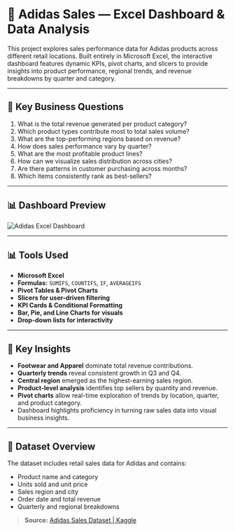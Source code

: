 # 👟 Adidas Sales — Excel Dashboard & Data Analysis

This project explores sales performance data for Adidas products across different retail locations. Built entirely in Microsoft Excel, the interactive dashboard features dynamic KPIs, pivot charts, and slicers to provide insights into product performance, regional trends, and revenue breakdowns by quarter and category.

---

## 🧠 Key Business Questions

1. What is the total revenue generated per product category?  
2. Which product types contribute most to total sales volume?  
3. What are the top-performing regions based on revenue?  
4. How does sales performance vary by quarter?  
5. What are the most profitable product lines?  
6. How can we visualize sales distribution across cities?  
7. Are there patterns in customer purchasing across months?  
8. Which items consistently rank as best-sellers?  

---

## 📊 Dashboard Preview

![Adidas Excel Dashboard](images/Adidas-Dashboard.PNG)

---

## 📊 Tools Used

- **Microsoft Excel**  
- **Formulas:** `SUMIFS`, `COUNTIFS`, `IF`, `AVERAGEIFS`  
- **Pivot Tables & Pivot Charts**  
- **Slicers for user-driven filtering**  
- **KPI Cards & Conditional Formatting**  
- **Bar, Pie, and Line Charts for visuals**  
- **Drop-down lists for interactivity**  

---

## 📌 Key Insights

- **Footwear and Apparel** dominate total revenue contributions.  
- **Quarterly trends** reveal consistent growth in Q3 and Q4.  
- **Central region** emerged as the highest-earning sales region.  
- **Product-level analysis** identifies top sellers by quantity and revenue.  
- **Pivot charts** allow real-time exploration of trends by location, quarter, and product category.  
- Dashboard highlights proficiency in turning raw sales data into visual business insights.  

---

## 📂 Dataset Overview

The dataset includes retail sales data for Adidas and contains:

- Product name and category  
- Units sold and unit price  
- Sales region and city  
- Order date and total revenue  
- Quarterly and regional breakdowns  

> **Source:** [Adidas Sales Dataset | Kaggle](https://www.kaggle.com/datasets)



